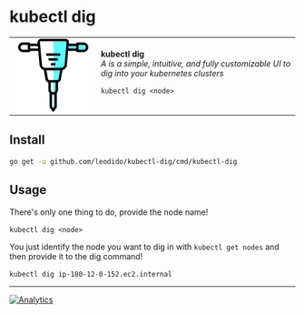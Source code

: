 # kubectl dig

<table style="width: 100%; border-style: none;"><tr>
<td style="width: 140px; text-align: center;"><img width="128px" src="docs/img/logo.png" alt="kubectl dig logo"/></td>
<td>
<strong>kubectl dig</strong><br />
<i>A is a simple, intuitive, and fully customizable UI to dig into your kubernetes clusters</i><br>

```
kubectl dig <node>
```
</td>
</tr></table>


## Install


```bash
go get -u github.com/leodido/kubectl-dig/cmd/kubectl-dig
```

## Usage

There's only one thing to do, provide the node name!

```
kubectl dig <node>
```

You just identify the node you want to dig in with `kubectl get nodes` and then
provide it to the dig command!

```
kubectl dig ip-180-12-0-152.ec2.internal
```

---

[![Analytics](https://ga-beacon.appspot.com/UA-49657176-1/kubectl-dig?flat)](https://github.com/igrigorik/ga-beacon)

